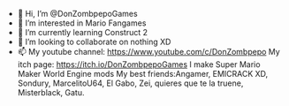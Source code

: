 - 👋 Hi, I’m @DonZombpepoGames
- 👀 I’m interested in Mario Fangames
- 🌱 I’m currently learning Construct 2
- 💞️ I’m looking to collaborate on nothing XD
- 📫 My youtube channel: https://www.youtube.com/c/DonZombpepo
My itch page: https://itch.io/DonZombpepoGames
I make Super Mario Maker World Engine mods
My best friends:Angamer, EMICRACK XD, Sondury, MarcelitoU64, El Gabo, Zei, quieres que te la truene, Misterblack, Gatu.
<!---
DonZombpepoGames/DonZombpepoGames is a ✨ special ✨ repository because its `README.md` (this file) appears on your GitHub profile.
You can click the Preview link to take a look at your changes.
--->
